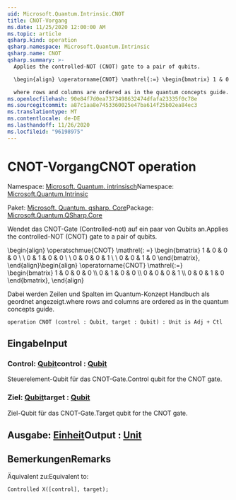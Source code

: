 ```yaml
---
uid: Microsoft.Quantum.Intrinsic.CNOT
title: CNOT-Vorgang
ms.date: 11/25/2020 12:00:00 AM
ms.topic: article
qsharp.kind: operation
qsharp.namespace: Microsoft.Quantum.Intrinsic
qsharp.name: CNOT
qsharp.summary: >-
  Applies the controlled-NOT (CNOT) gate to a pair of qubits.

  \begin{align} \operatorname{CNOT} \mathrel{:=} \begin{bmatrix} 1 & 0 & 0 & 0 \\\\ 0 & 1 & 0 & 0 \\\\ 0 & 0 & 0 & 1 \\\\ 0 & 0 & 1 & 0 \end{bmatrix}, \end{align}

  where rows and columns are ordered as in the quantum concepts guide.
ms.openlocfilehash: 90e84f7d0ea7373498632474dfafa23335f0c78e
ms.sourcegitcommit: a87c1aa8e7453360025e47ba614f25b02ea84ec3
ms.translationtype: MT
ms.contentlocale: de-DE
ms.lasthandoff: 11/26/2020
ms.locfileid: "96198975"
---
```

# <a name="cnot-operation"></a><span data-ttu-id="470c0-102">CNOT-Vorgang</span><span class="sxs-lookup"><span data-stu-id="470c0-102">CNOT operation</span></span>

<span data-ttu-id="470c0-103">Namespace: [Microsoft. Quantum. intrinsisch](xref:Microsoft.Quantum.Intrinsic)</span><span class="sxs-lookup"><span data-stu-id="470c0-103">Namespace: [Microsoft.Quantum.Intrinsic](xref:Microsoft.Quantum.Intrinsic)</span></span>

<span data-ttu-id="470c0-104">Paket: [Microsoft. Quantum. qsharp. Core](https://nuget.org/packages/Microsoft.Quantum.QSharp.Core)</span><span class="sxs-lookup"><span data-stu-id="470c0-104">Package: [Microsoft.Quantum.QSharp.Core](https://nuget.org/packages/Microsoft.Quantum.QSharp.Core)</span></span>


<span data-ttu-id="470c0-105">Wendet das CNOT-Gate (Controlled-not) auf ein paar von Qubits an.</span><span class="sxs-lookup"><span data-stu-id="470c0-105">Applies the controlled-NOT (CNOT) gate to a pair of qubits.</span></span>

<span data-ttu-id="470c0-106">\begin{align} \operatschmue{CNOT} \mathrel{: =} \begin{bmatrix} 1 & 0 & 0 & 0 \\ \\ 0 & 1 & 0 & 0 \\ \\ 0 & 0 & 0 & 1 \\ \\ 0 & 0 & 1 & 0 \end{bmatrix}, \end{align}</span><span class="sxs-lookup"><span data-stu-id="470c0-106">\begin{align} \operatorname{CNOT} \mathrel{:=} \begin{bmatrix} 1 & 0 & 0 & 0 \\\\ 0 & 1 & 0 & 0 \\\\ 0 & 0 & 0 & 1 \\\\ 0 & 0 & 1 & 0 \end{bmatrix}, \end{align}</span></span>

<span data-ttu-id="470c0-107">Dabei werden Zeilen und Spalten im Quantum-Konzept Handbuch als geordnet angezeigt.</span><span class="sxs-lookup"><span data-stu-id="470c0-107">where rows and columns are ordered as in the quantum concepts guide.</span></span>

```qsharp
operation CNOT (control : Qubit, target : Qubit) : Unit is Adj + Ctl
```


## <a name="input"></a><span data-ttu-id="470c0-108">Eingabe</span><span class="sxs-lookup"><span data-stu-id="470c0-108">Input</span></span>

### <a name="control--qubit"></a><span data-ttu-id="470c0-109">Control: [Qubit](xref:microsoft.quantum.lang-ref.qubit)</span><span class="sxs-lookup"><span data-stu-id="470c0-109">control : [Qubit](xref:microsoft.quantum.lang-ref.qubit)</span></span>

<span data-ttu-id="470c0-110">Steuerelement-Qubit für das CNOT-Gate.</span><span class="sxs-lookup"><span data-stu-id="470c0-110">Control qubit for the CNOT gate.</span></span>


### <a name="target--qubit"></a><span data-ttu-id="470c0-111">Ziel: [Qubit](xref:microsoft.quantum.lang-ref.qubit)</span><span class="sxs-lookup"><span data-stu-id="470c0-111">target : [Qubit](xref:microsoft.quantum.lang-ref.qubit)</span></span>

<span data-ttu-id="470c0-112">Ziel-Qubit für das CNOT-Gate.</span><span class="sxs-lookup"><span data-stu-id="470c0-112">Target qubit for the CNOT gate.</span></span>



## <a name="output--unit"></a><span data-ttu-id="470c0-113">Ausgabe: [Einheit](xref:microsoft.quantum.lang-ref.unit)</span><span class="sxs-lookup"><span data-stu-id="470c0-113">Output : [Unit](xref:microsoft.quantum.lang-ref.unit)</span></span>



## <a name="remarks"></a><span data-ttu-id="470c0-114">Bemerkungen</span><span class="sxs-lookup"><span data-stu-id="470c0-114">Remarks</span></span>

<span data-ttu-id="470c0-115">Äquivalent zu:</span><span class="sxs-lookup"><span data-stu-id="470c0-115">Equivalent to:</span></span>

```qsharp
Controlled X([control], target);
```